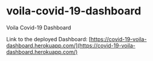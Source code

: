 # voila-covid-19-dashboard
Voila Covid-19 Dashboard

Link to the deployed Dashboard: [https://covid-19-voila-dashboard.herokuapp.com/](https://covid-19-voila-dashboard.herokuapp.com/)
